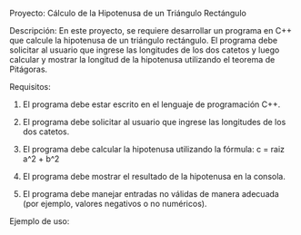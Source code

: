 Proyecto: Cálculo de la Hipotenusa de un Triángulo Rectángulo

Descripción:
En este proyecto, se requiere desarrollar un programa en C++ que calcule la hipotenusa de un triángulo rectángulo. El programa debe solicitar al usuario que ingrese las longitudes de los dos catetos y luego calcular y mostrar la longitud de la hipotenusa utilizando el teorema de Pitágoras.

Requisitos:
1. El programa debe estar escrito en el lenguaje de programación C++.

2. El programa debe solicitar al usuario que ingrese las longitudes de los dos catetos.

3. El programa debe calcular la hipotenusa utilizando la fórmula: 
    c = raiz a^2 + b^2

4. El programa debe mostrar el resultado de la hipotenusa en la consola.

5. El programa debe manejar entradas no válidas de manera adecuada (por ejemplo, valores negativos o no numéricos).

Ejemplo de uso: